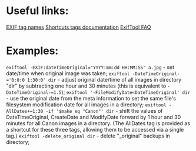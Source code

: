 # Useful links:
[EXIF tag names]("http://www.sno.phy.queensu.ca/~phil/exiftool/TagNames/EXIF.html")
[Shortcuts tags documentation]("http://www.sno.phy.queensu.ca/~phil/exiftool/TagNames/Shortcuts.html")
[ExifTool FAQ]("http://www.sno.phy.queensu.ca/~phil/exiftool/faq.html")

# Examples:
`exiftool -EXIF:dateTimeOriginal="YYYY:mm:dd HH:MM:SS" a.jpg` - set date/time when original image was taken;
`exiftool -DateTimeOriginal-='0:0:0 1:30:0' dir` - adjust original date/time of all images in directory "dir" by subtracting one hour and 30 minutes (this is equivalent to `-DateTimeOriginal-=1.5`);
`exiftool '-FileModifyDate<DateTimeOriginal' dir` - use the original date from the meta information to set the same file's filesystem modification date for all images in a directory;
`exiftool -AllDates+=1:30 -if '$make eq "Canon"' dir` - shift the values of DateTimeOriginal, CreateDate and ModifyDate forward by 1 hour and 30 minutes for all Canon images in a directory. (The AllDates tag is provided as a shortcut for these three tags, allowing them to be accessed via a single tag.)
`exiftool -delete_original dir` - delete "_original" backups in directory;